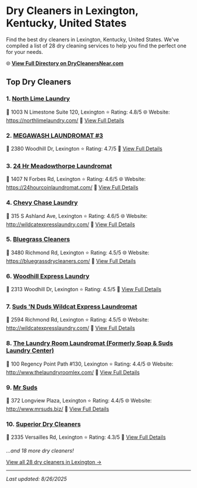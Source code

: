 # Dry Cleaners in Lexington, Kentucky, United States

Find the best dry cleaners in Lexington, Kentucky, United States. We've compiled a list of 28 dry cleaning services to help you find the perfect one for your needs.

🌐 **[View Full Directory on DryCleanersNear.com](https://drycleanersnear.com/city/US/Kentucky/Lexington)**

## Top Dry Cleaners

### 1. [North Lime Laundry](https://drycleanersnear.com/dryCleaner/688f201346b6614a95a95f17/north-lime-laundry)
📍 1003 N Limestone Suite 120, Lexington
⭐ Rating: 4.8/5
🌐 Website: https://northlimelaundry.com/
🔗 [View Full Details](https://drycleanersnear.com/dryCleaner/688f201346b6614a95a95f17/north-lime-laundry)

### 2. [MEGAWASH LAUNDROMAT #3](https://drycleanersnear.com/dryCleaner/688f205c46b6614a95a96141/megawash-laundromat-3)
📍 2380 Woodhill Dr, Lexington
⭐ Rating: 4.7/5
🔗 [View Full Details](https://drycleanersnear.com/dryCleaner/688f205c46b6614a95a96141/megawash-laundromat-3)

### 3. [24 Hr Meadowthorpe Laundromat](https://drycleanersnear.com/dryCleaner/688f1fce46b6614a95a95c21/24-hr-meadowthorpe-laundromat)
📍 1407 N Forbes Rd, Lexington
⭐ Rating: 4.6/5
🌐 Website: https://24hourcoinlaundromat.com/
🔗 [View Full Details](https://drycleanersnear.com/dryCleaner/688f1fce46b6614a95a95c21/24-hr-meadowthorpe-laundromat)

### 4. [Chevy Chase Laundry](https://drycleanersnear.com/dryCleaner/688f1fcf46b6614a95a95c36/chevy-chase-laundry)
📍 315 S Ashland Ave, Lexington
⭐ Rating: 4.6/5
🌐 Website: http://wildcatexpresslaundry.com/
🔗 [View Full Details](https://drycleanersnear.com/dryCleaner/688f1fcf46b6614a95a95c36/chevy-chase-laundry)

### 5. [Bluegrass Cleaners](https://drycleanersnear.com/dryCleaner/688f1fc346b6614a95a95b41/bluegrass-cleaners)
📍 3480 Richmond Rd, Lexington
⭐ Rating: 4.5/5
🌐 Website: https://bluegrassdrycleaners.com/
🔗 [View Full Details](https://drycleanersnear.com/dryCleaner/688f1fc346b6614a95a95b41/bluegrass-cleaners)

### 6. [Woodhill Express Laundry](https://drycleanersnear.com/dryCleaner/688f1fdc46b6614a95a95d74/woodhill-express-laundry)
📍 2313 Woodhill Dr, Lexington
⭐ Rating: 4.5/5
🔗 [View Full Details](https://drycleanersnear.com/dryCleaner/688f1fdc46b6614a95a95d74/woodhill-express-laundry)

### 7. [Suds 'N Duds Wildcat Express Laundromat](https://drycleanersnear.com/dryCleaner/688f200646b6614a95a95eb8/suds-n-duds-wildcat-express-laundromat)
📍 2594 Richmond Rd, Lexington
⭐ Rating: 4.5/5
🌐 Website: http://wildcatexpresslaundry.com/
🔗 [View Full Details](https://drycleanersnear.com/dryCleaner/688f200646b6614a95a95eb8/suds-n-duds-wildcat-express-laundromat)

### 8. [The Laundry Room Laundromat (Formerly Soap & Suds Laundry Center)](https://drycleanersnear.com/dryCleaner/688f1ff246b6614a95a95e16/the-laundry-room-laundromat-formerly-soap-suds-laundry-center)
📍 100 Regency Point Path #130, Lexington
⭐ Rating: 4.4/5
🌐 Website: http://www.thelaundryroomlex.com/
🔗 [View Full Details](https://drycleanersnear.com/dryCleaner/688f1ff246b6614a95a95e16/the-laundry-room-laundromat-formerly-soap-suds-laundry-center)

### 9. [Mr Suds](https://drycleanersnear.com/dryCleaner/688f1ff646b6614a95a95e38/mr-suds)
📍 372 Longview Plaza, Lexington
⭐ Rating: 4.4/5
🌐 Website: http://www.mrsuds.biz/
🔗 [View Full Details](https://drycleanersnear.com/dryCleaner/688f1ff646b6614a95a95e38/mr-suds)

### 10. [Superior Dry Cleaners](https://drycleanersnear.com/dryCleaner/688f1fc546b6614a95a95b60/superior-dry-cleaners)
📍 2335 Versailles Rd, Lexington
⭐ Rating: 4.3/5
🔗 [View Full Details](https://drycleanersnear.com/dryCleaner/688f1fc546b6614a95a95b60/superior-dry-cleaners)


*...and 18 more dry cleaners!*

[View all 28 dry cleaners in Lexington →](https://drycleanersnear.com/city/US/Kentucky/Lexington)

---

*Last updated: 8/26/2025*
